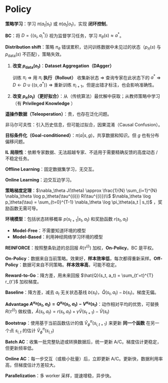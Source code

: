 # Policy

**策略学习**：学习 $\pi(a_t|s_t)$ 或 $\pi(a_t|o_t)$，实现 **闭环控制**。

**BC**：将 $D = \{(s_i, a_i^*)\}$ 视为监督学习任务，学习 $\pi_\theta(s) \approx a^*$。

**Distribution shift**：策略 $\pi_\theta$ 错误累积，访问训练数据中未见过的状态（$p_\pi(s)$ 与 $p_{\text{data}}(s)$ 不匹配），策略失效。

1.  **改变 $p_{\text{data}}(o_t)$**：**Dataset Aggregation（DAgger）**

    训练 $\pi_i$ $\Rightarrow$ 用 $\pi_i$ **执行（Rollout）** 收集新状态 $\Rightarrow$ 查询专家在此状态下的 $a^*$ $\Rightarrow$ $D \leftarrow D \cup \{(s, a^*)\}$ $\Rightarrow$ 重新训练 $\pi_{i+1}$。但是出错才标注，也会影响准确性。

2.  **改变 $p_{\pi}(o_t)$（更好拟合）**：从（传统算法）最优解中获取；从教师策略中学习（有 **Privileged Knowledge** ）

**遥操作数据（Teleoperation）**：贵，也存在泛化问题。

非马尔可夫性：引入历史信息，但可能过拟合，因果混淆（Causal Confusion）。

**目标条件化（Goal-conditioned）**：$\pi(a|s, g)$，共享数据和知识。但 $g$ 也有分布偏移问题。

**IL 局限性**：依赖专家数据、无法超越专家、不适用于需要精确反馈的高度动态 / 不稳定任务。

**Offline Learning**：固定数据集学习，无交互。

**Online Learning**：边交互边学习。

**策略梯度定理**：$\nabla_\theta J(\theta) \approx \frac{1}{N} \sum_{i=1}^{N} \nabla_\theta \log p_\theta(\tau^{(i)}) R(\tau^{(i)})\\$ $\nabla_\theta \log p_\theta(\tau) = \sum_{t=0}^{T-1} \nabla_\theta \log \pi_\theta(a_t | s_t)$ ，奖励函数无需可导。

**环境模型**：包括状态转移概率 $p(s_{t+1} | s_t, a_t)$ 和奖励函数 $r(s_t, a_t)$

-   **Model-Free**：不需要知道环境的模型
-   **Model-Based**：利用神经网络学习环境的模型

**REINFORCE**：按照整条轨迹的总回报 $R(\tau^{(i)})$ 加权，**On-Policy**。BC 是平权。

**On-Policy**：数据来自当前策略。效果好，**样本效率低**，每次都得重新采样。**Off-Policy**：数据可来自不同策略。**样本效率高**，可能不稳定。

**Reward-to-Go**：降方差，用未来回报 $\hat{Q}(s_t, a_t) = \sum_{t'=t}^{T} r_{t'}$ 加权梯度。

**Baseline**：降方差，减去 $a_t$ 无关状态基线 $b(s_t)$，$\hat{Q}(s_t, a_t) - b(s_t)$。梯度无偏。

**Advantage $A^{\pi_\theta}(s_t, a_t) = Q^{\pi_\theta}(s_t, a_t) - V^{\pi_\theta}(s_t)$**：动作相对平均的优势，可替换$R(\tau^{(i)})$ 做权值，$\hat{A}(s_t, a_t) = r(s_t, a_t) + \gamma \hat{V}(s_{t+1}) - \hat{V}(s_t)$

**Bootstrap**：使用基于当前函数估计的值 $\hat{V}_{\phi}^{\pi}(s_{i,t+1})$ 来更新 **同一个函数** 在另一个点 $s_{i,t}$ 的估计 $\hat{V}_{\phi}^{\pi}(s_{i,t})$

**Batch AC**：收集一批完整轨迹或转换数据后，统一更新 A/C。梯度估计更稳定，但更新频率低。

**Online AC**：每一步交互（或极小批量）后，立即更新 A/C。更新快，数据利用率高，但梯度估计方差较大。

**Parallelization**：多 worker 采样，提速增稳，异步快。
